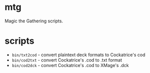 mtg
===

Magic the Gathering scripts.

scripts
=======

* `bin/txt2cod` - convert plaintext deck formats to Cockatrice's cod
* `bin/cod2txt` - convert Cockatrice's .cod to .txt format
* `bin/cod2dck` - convert Cockatrice's .cod to XMage's .dck
